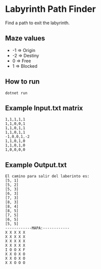 # Labyrinth Path Finder

Find a path to exit the labyrinth.

## Maze values
* -1 => Origin
* -2 => Destiny
*  0  => Free
*  1  => Blocked

## How to run
```
dotnet run
```

## Example Input.txt matrix
```
1,1,1,1,1
1,1,0,0,1
1,1,0,1,1
1,1,0,1,1
-1,0,0,1,-2
1,1,0,1,0
1,1,0,1,0
1,0,0,0,0
```

## Example Output.txt
```
El camino para salir del laberinto es:
[5, 1]
[5, 2]
[5, 3]
[6, 3]
[7, 3]
[8, 3]
[8, 4]
[8, 5]
[7, 5]
[6, 5]
[5, 5]
------------MAPA:------------
X X X X X 
X X X X X 
X X X X X 
X X X X X 
I O O X F 
X X O X O 
X X O X O 
X X O O O 

```